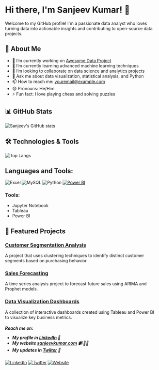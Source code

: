 # Hi there, I'm Sanjeev Kumar! 👋

Welcome to my GitHub profile! I'm a passionate data analyst who loves turning data into actionable insights and contributing to open-source data projects.

## 🚀 About Me

- 🔭 I’m currently working on [Awesome Data Project](https://github.com/sanjeevsingh74/awesome-data-project)
- 🌱 I’m currently learning advanced machine learning techniques
- 👯 I’m looking to collaborate on data science and analytics projects
- 💬 Ask me about data visualization, statistical analysis, and Python
- 📫 How to reach me: [youremail@example.com](mailto:youremail@example.com)
- 😄 Pronouns: He/Him
- ⚡ Fun fact: I love playing chess and solving puzzles

## 📊 GitHub Stats

![Sanjeev's GitHub stats](https://github-readme-stats.vercel.app/api?username=sanjeevsingh74&show_icons=true&theme=radical)

## 🛠️ Technologies & Tools

![Top Langs](https://github-readme-stats.vercel.app/api/top-langs/?username=sanjeevsingh74&layout=compact&theme=radical)

## Languages and Tools:

![Excel](https://img.shields.io/badge/Excel-217346?style=for-the-badge&logo=microsoft-excel&logoColor=white)
![MySQL](https://img.shields.io/badge/MySQL-4479A1?style=for-the-badge&logo=mysql&logoColor=white)
![Python](https://img.shields.io/badge/Python-3776AB?style=for-the-badge&logo=python&logoColor=white)
[![Power BI](https://img.shields.io/badge/PowerBI-F2C811?style=for-the-badge&logo=powerbi&logoColor=black)](https://powerbi.microsoft.com/)


### Tools:
- Jupyter Notebook
- Tableau
- Power BI

## 📂 Featured Projects

### [Customer Segmentation Analysis](https://github.com/sanjeevsingh74/customer-segmentation-analysis)
A project that uses clustering techniques to identify distinct customer segments based on purchasing behavior.

### [Sales Forecasting](https://github.com/sanjeevsingh74/sales-forecasting)
A time series analysis project to forecast future sales using ARIMA and Prophet models.

### [Data Visualization Dashboards](https://github.com/sanjeevsingh74/data-visualization-dashboards)
A collection of interactive dashboards created using Tableau and Power BI to visualize key business metrics.

<h5>Reach me on:
  
- My profile in <a href="https://www.linkedin.com/in/sanjeev-kumar-075907264">LinkedIn</a> 💼 
- My website <a href="https://sanjeevkumar.com/">sanjeevkumar.com</a> 📹 ✍🏾
- My updates in <a href="https://twitter.com/sanjeev18">Twiiter</a> 💬</h5>

[![LinkedIn](https://img.shields.io/badge/LinkedIn-Profile-blue)](https://www.linkedin.com/in/sanjeevsingh74)
[![Twitter](https://img.shields.io/badge/Twitter-Profile-blue)](https://twitter.com/sanjeevsingh74)
[![Website](https://img.shields.io/badge/Website-Visit%20My%20Site-blue)](https://yourwebsite.com)

